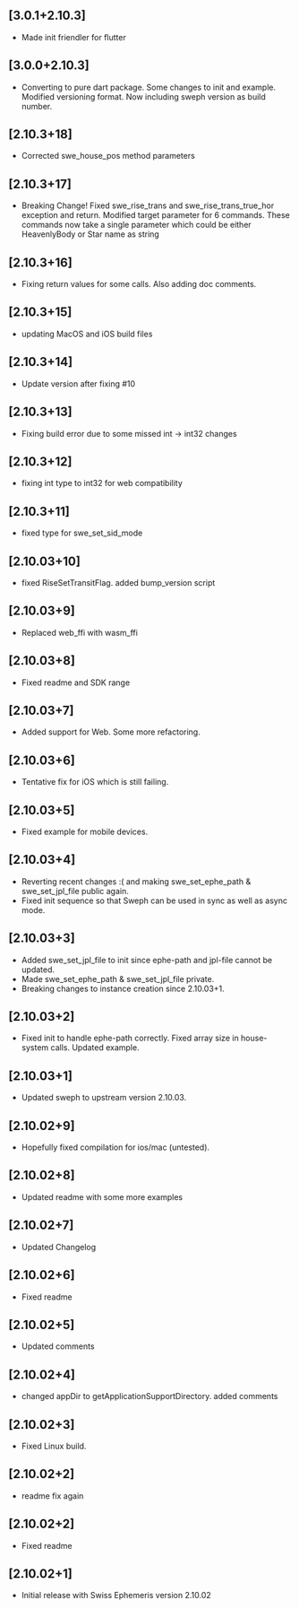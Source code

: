 ## [3.0.1+2.10.3]
* Made init friendler for flutter

## [3.0.0+2.10.3]
* Converting to pure dart package. Some changes to init and example. Modified versioning format. Now including sweph version as build number.

## [2.10.3+18]
* Corrected swe_house_pos method parameters

## [2.10.3+17]
* Breaking Change! Fixed swe_rise_trans and swe_rise_trans_true_hor exception and return. Modified target parameter for 6 commands. These commands now take a single parameter which could be either HeavenlyBody or Star name as string

## [2.10.3+16]
* Fixing return values for some calls. Also adding doc comments.

## [2.10.3+15]
* updating MacOS and iOS build files

## [2.10.3+14]
* Update version after fixing #10

## [2.10.3+13]
* Fixing build error due to some missed int -> int32 changes

## [2.10.3+12]
* fixing int type to int32 for web compatibility

## [2.10.3+11]
* fixed type for swe_set_sid_mode

## [2.10.03+10]
* fixed RiseSetTransitFlag. added bump_version script

## [2.10.03+9]
* Replaced web_ffi with wasm_ffi

## [2.10.03+8]
* Fixed readme and SDK range

## [2.10.03+7]
* Added support for Web. Some more refactoring.

## [2.10.03+6]
* Tentative fix for iOS which is still failing.

## [2.10.03+5]
* Fixed example for mobile devices.

## [2.10.03+4]
* Reverting recent changes :( and making swe_set_ephe_path & swe_set_jpl_file public again.
* Fixed init sequence so that Sweph can be used in sync as well as async mode.

## [2.10.03+3]
* Added swe_set_jpl_file to init since ephe-path and jpl-file cannot be updated.
* Made swe_set_ephe_path & swe_set_jpl_file private.
* Breaking changes to instance creation since 2.10.03+1.

## [2.10.03+2]
* Fixed init to handle ephe-path correctly. Fixed array size in house-system calls. Updated example.

## [2.10.03+1]
* Updated sweph to upstream version 2.10.03.

## [2.10.02+9]
* Hopefully fixed compilation for ios/mac (untested).

## [2.10.02+8]
* Updated readme with some more examples

## [2.10.02+7]
* Updated Changelog

## [2.10.02+6]
* Fixed readme

## [2.10.02+5]
* Updated comments

## [2.10.02+4]
* changed appDir to getApplicationSupportDirectory. added comments

## [2.10.02+3]
* Fixed Linux build.

## [2.10.02+2]
* readme fix again

## [2.10.02+2]
* Fixed readme

## [2.10.02+1]
* Initial release with Swiss Ephemeris version 2.10.02
